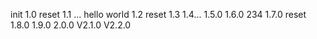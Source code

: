 init
1.0 reset
1.1 ...
hello world
1.2 reset
1.3
1.4...
1.5.0
1.6.0 234
1.7.0 reset
1.8.0
1.9.0
2.0.0
V2.1.0
V2.2.0